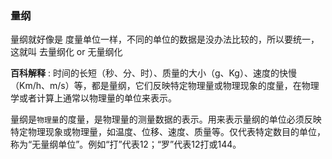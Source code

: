 ### 量纲
量纲就好像是 度量单位一样，不同的单位的数据是没办法比较的，所以要统一，这就叫 去量纲化 or 无量纲化

**百科解释** : 时间的长短（秒、分、时）、质量的大小（g、Kg）、速度的快慢（Km/h、m/s）等，都是量纲，它们反映特定物理量或物理现象的度量，在物理学或者计算上通常以物理量的单位来表示。

量纲是`物理量`的度量，是物理量的测量数据的表示。用来表示量纲的单位必须反映特定物理现象或物理量，如温度、位移、速度、质量等。仅代表特定数目的单位，称为“无量纲单位”。例如“打”代表12；“罗”代表12打或144。
